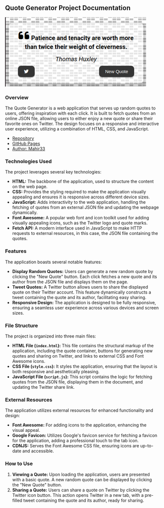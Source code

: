 ## Quote Generator Project Documentation

![App Preview](./images/quote-gen-app.png)

### Overview

The Quote Generator is a web application that serves up random quotes to users, offering inspiration with each click. It is built to fetch quotes from an online JSON file, allowing users to either enjoy a new quote or share their favorite ones on Twitter. The design focuses on a responsive and interactive user experience, utilizing a combination of HTML, CSS, and JavaScript.

- [Repository](https://github.com/Mahir33/p-quote-generator)
- [GitHub Pages](https://mahir33.github.io/p-quote-generator/)
- [Author: Mahir33](https://github.com/Mahir33)

### Technologies Used

The project leverages several key technologies:

- **HTML:** The backbone of the application, used to structure the content on the web page.
- **CSS:** Provides the styling required to make the application visually appealing and ensures it is responsive across different device sizes.
- **JavaScript:** Adds interactivity to the web application, handling the fetching of quotes from an external JSON file and updating the webpage dynamically.
- **Font Awesome:** A popular web font and icon toolkit used for adding visually appealing icons, such as the Twitter logo and quote marks.
- **Fetch API:** A modern interface used in JavaScript to make HTTP requests to external resources, in this case, the JSON file containing the quotes.

### Features

The application boasts several notable features:

- **Display Random Quotes:** Users can generate a new random quote by clicking the "New Quote" button. Each click fetches a new quote and its author from the JSON file and displays them on the page.
- **Tweet Quotes:** A Twitter button allows users to share the displayed quote on their Twitter account. This feature dynamically constructs a tweet containing the quote and its author, facilitating easy sharing.
- **Responsive Design:** The application is designed to be fully responsive, ensuring a seamless user experience across various devices and screen sizes.

### File Structure

The project is organized into three main files:

- **HTML File (`index.html`):** This file contains the structural markup of the application, including the quote container, buttons for generating new quotes and sharing on Twitter, and links to external CSS and Font Awesome icons.
- **CSS File (`style.css`):** It styles the application, ensuring that the layout is both responsive and aesthetically pleasing.
- **JavaScript File (`script.js`):** This script contains the logic for fetching quotes from the JSON file, displaying them in the document, and updating the Twitter share link.

### External Resources

The application utilizes external resources for enhanced functionality and design:

- **Font Awesome:** For adding icons to the application, enhancing the visual appeal.
- **Google Favicon:** Utilizes Google's favicon service for fetching a favicon for the application, adding a professional touch to the tab icon.
- **CDNJS:** Serves the Font Awesome CSS file, ensuring icons are up-to-date and accessible.

### How to Use

1. **Viewing a Quote:** Upon loading the application, users are presented with a basic quote. A new random quote can be displayed by clicking the "New Quote" button.
2. **Sharing a Quote:** Users can share a quote on Twitter by clicking the Twitter icon button. This action opens Twitter in a new tab, with a pre-filled tweet containing the quote and its author, ready for sharing.
